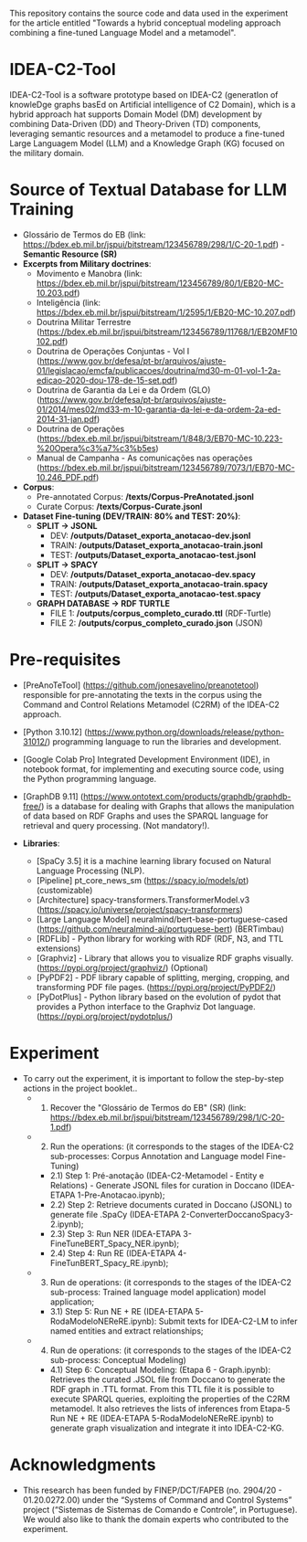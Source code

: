 This repository contains the source code and data used in the experiment for the article entitled "Towards a hybrid conceptual modeling  approach combining a fine-tuned Language Model and a metamodel".

# IDEA-C2-Tool
IDEA-C2-Tool is a software prototype based on IDEA-C2 (generatIon of knowleDge graphs basEd on Artificial intelligence of C2 Domain), which is a hybrid approach hat supports Domain Model (DM) development by combining Data-Driven (DD) and Theory-Driven (TD) components, leveraging semantic resources and a metamodel to produce a fine-tuned Large Languagem Model (LLM) and a Knowledge Graph (KG) focused on the military domain.

# Source of Textual Database for LLM Training
- Glossário de Termos do EB (link: https://bdex.eb.mil.br/jspui/bitstream/123456789/298/1/C-20-1.pdf) - **Semantic Resource (SR)**
- **Excerpts from Military doctrines**:
  - Movimento e Manobra (link: https://bdex.eb.mil.br/jspui/bitstream/123456789/80/1/EB20-MC-10.203.pdf)
  - Inteligência (link: https://bdex.eb.mil.br/jspui/bitstream/1/2595/1/EB20-MC-10.207.pdf)
  - Doutrina Militar Terrestre (https://bdex.eb.mil.br/jspui/bitstream/123456789/11768/1/EB20MF10102.pdf)
  - Doutrina de Operações Conjuntas - Vol I (https://www.gov.br/defesa/pt-br/arquivos/ajuste-01/legislacao/emcfa/publicacoes/doutrina/md30-m-01-vol-1-2a-edicao-2020-dou-178-de-15-set.pdf)
  - Doutrina de Garantia da Lei e da Ordem (GLO) (https://www.gov.br/defesa/pt-br/arquivos/ajuste-01/2014/mes02/md33-m-10-garantia-da-lei-e-da-ordem-2a-ed-2014-31-jan.pdf)
  - Doutrina de Operações (https://bdex.eb.mil.br/jspui/bitstream/1/848/3/EB70-MC-10.223-%20Opera%c3%a7%c3%b5es)
  - Manual de Campanha - As comunicações nas operações (https://bdex.eb.mil.br/jspui/bitstream/123456789/7073/1/EB70-MC-10.246_PDF.pdf)
- **Corpus**:
  - Pre-annotated Corpus: **/texts/Corpus-PreAnotated.jsonl**
  - Curate Corpus: **/texts/Corpus-Curate.jsonl**
- **Dataset Fine-tuning (DEV/TRAIN: 80% and TEST: 20%)**:
  - **SPLIT -> JSONL**
    - DEV: **/outputs/Dataset_exporta_anotacao-dev.jsonl**
    - TRAIN: **/outputs/Dataset_exporta_anotacao-train.jsonl**
    - TEST: **/outputs/Dataset_exporta_anotacao-test.jsonl**
  - **SPLIT -> SPACY**
    - DEV: **/outputs/Dataset_exporta_anotacao-dev.spacy**
    - TRAIN: **/outputs/Dataset_exporta_anotacao-train.spacy**
    - TEST: **/outputs/Dataset_exporta_anotacao-test.spacy**
  - **GRAPH DATABASE -> RDF TURTLE**
    - FILE 1: **/outputs/corpus_completo_curado.ttl** (RDF-Turtle)
    - FILE 2: **/outputs/corpus_completo_curado.json** (JSON)
# Pre-requisites
- [PreAnoTeTool] (https://github.com/jonesavelino/preanotetool) responsible for pre-annotating the texts in the corpus using the Command and Control Relations Metamodel (C2RM) of the IDEA-C2 approach.
- [Python 3.10.12] (https://www.python.org/downloads/release/python-31012/) programming language to run the libraries and development.
- [Google Colab Pro] Integrated Development Environment (IDE), in notebook format, for implementing and executing source code, using the Python programming language.
- [GraphDB 9.11] (https://www.ontotext.com/products/graphdb/graphdb-free/) is a database for dealing with Graphs that allows the manipulation of data based on RDF Graphs and uses the SPARQL language for retrieval and query processing. (Not mandatory!).

- **Libraries**: 
  - [SpaCy 3.5] it is a machine learning library focused on Natural Language Processing (NLP). 
  - [Pipeline] pt_core_news_sm (https://spacy.io/models/pt) (customizable)
  - [Architecture] spacy-transformers.TransformerModel.v3 (https://spacy.io/universe/project/spacy-transformers)
  - [Large Language Model] neuralmind/bert-base-portuguese-cased (https://github.com/neuralmind-ai/portuguese-bert) (BERTimbau)
  - [RDFLib] - Python library for working with RDF (RDF, N3, and TTL extensions)
  - [Graphviz] - Library that allows you to visualize RDF graphs visually. (https://pypi.org/project/graphviz/) (Optional)
  - [PyPDF2] - PDF library capable of splitting, merging, cropping, and transforming PDF file pages. (https://pypi.org/project/PyPDF2/)
  - [PyDotPlus] - Python library based on the evolution of pydot that provides a Python interface to the Graphviz Dot language. (https://pypi.org/project/pydotplus/)

# Experiment
- To carry out the experiment, it is important to follow the step-by-step actions in the project booklet..
  - 1) Recover the "Glossário de Termos do EB" (SR) (link: https://bdex.eb.mil.br/jspui/bitstream/123456789/298/1/C-20-1.pdf)
  - 2) Run the operations: (it corresponds to the stages of the IDEA-C2 sub-processes: Corpus Annotation and Language model Fine-Tuning)  
    - 2.1) Step 1: Pré-anotação (IDEA-C2-Metamodel - Entity e Relations) - Generate JSONL files for curation in Doccano (IDEA-ETAPA 1-Pre-Anotacao.ipynb);
    - 2.2) Step 2: Retrieve documents curated in Doccano (JSONL) to generate file .SpaCy (IDEA-ETAPA 2-ConverterDoccanoSpacy3-2.ipynb);
    - 2.3) Step 3: Run NER (IDEA-ETAPA 3-FineTuneBERT_Spacy_NER.ipynb);
    - 2.4) Step 4: Run RE (IDEA-ETAPA 4-FineTunBERT_Spacy_RE.ipynb);
  - 3) Run de operations: (it corresponds to the stages of the IDEA-C2 sub-process: Trained language model application)
model application;
    - 3.1) Step 5: Run NE + RE (IDEA-ETAPA 5-RodaModeloNEReRE.ipynb): Submit texts for IDEA-C2-LM to infer named entities and extract relationships;
  - 4) Run de operations: (it corresponds to the stages of the IDEA-C2 sub-process: Conceptual Modeling)
    - 4.1) Step 6: Conceptual Modeling: (Etapa 6 - Graph.ipynb): Retrieves the curated .JSOL file from Doccano to generate the RDF graph in .TTL format. From this TTL file it is possible to execute SPARQL queries, exploiting the properties of the C2RM metamodel. It also retrieves the lists of inferences from Etapa-5 Run NE + RE (IDEA-ETAPA 5-RodaModeloNEReRE.ipynb) to generate graph visualization and integrate it into IDEA-C2-KG.

# Acknowledgments
- This research has been funded by FINEP/DCT/FAPEB (no. 2904/20 - 01.20.0272.00) under the “Systems of Command and Control Systems” project (“Sistemas de Sistemas de Comando e Controle”, in Portuguese). We would also like to thank the domain experts who contributed to the experiment.
